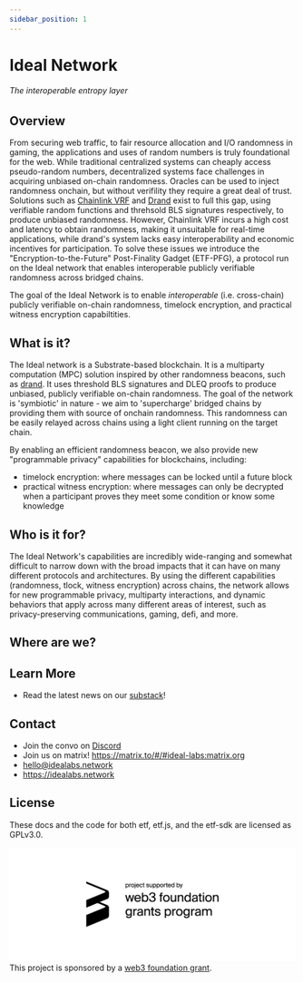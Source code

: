 ```yaml
---
sidebar_position: 1
---
```


# Ideal Network

###### The interoperable entropy layer

## Overview

From securing web traffic, to fair resource allocation and I/O randomness in gaming, the applications and uses of random numbers is truly foundational for the web. While traditional centralized systems can cheaply access pseudo-random numbers, decentralized systems face challenges in acquiring unbiased on-chain randomness. Oracles can be used to inject randomness onchain, but without verifility they require a great deal of trust. Solutions such as [Chainlink VRF](https://docs.chain.link/vrf) and [Drand](https://drand.love) exist to full this gap, using verifiable random functions and threhsold BLS signatures respectively, to produce unbiased randomness. However, Chainlink VRF incurs a high cost and latency to obtain randomness, making it unsuitable for real-time applications, while drand's system lacks easy interoperability and economic incentives for participation. To solve these issues we introduce the "Encryption-to-the-Future" Post-Finality Gadget (ETF-PFG), a protocol run on the Ideal network that enables interoperable publicly verifiable randomness across bridged chains. 

The goal of the Ideal Network is to enable *interoperable* (i.e. cross-chain) publicly verifiable on-chain randomness, timelock encryption, and practical witness encryption capabiltities. 

## What is it?

The Ideal network is a Substrate-based blockchain. It is a multiparty computation (MPC) solution inspired by other randomness beacons, such as [drand](https://drand.love/docs/overview/). It uses threshold BLS signatures and DLEQ proofs to produce unbiased, publicly verifiable on-chain randomness. The goal of the network is 'symbiotic' in nature - we aim to 'supercharge' bridged chains by providing them with source of onchain randomness. This randomness can be easily relayed across chains using a light client running on the target chain. 

By enabling an efficient randomness beacon, we also provide new "programmable privacy" capabilities for blockchains, including:

- timelock encryption: where messages can be locked until a future block
- practical witness encryption: where messages can only be decrypted when a participant proves they meet some condition or know some knowledge

## Who is it for?

The Ideal Network's capabilities are incredibly wide-ranging and somewhat difficult to narrow down with the broad impacts that it can have on many different protocols and architectures. By using the different capabilities (randomness, tlock, witness encryption) across chains, the network allows for new programmable privacy, multiparty interactions, and dynamic behaviors that apply across many different areas of interest, such as privacy-preserving communications, gaming, defi, and more.

## Where are we?



## Learn More

- Read the latest news on our [substack](https://ideallabs.substack.com/)!

## Contact

- Join the convo on [Discord](https://discord.gg/4fMDbyRw7R)
- Join us on matrix! https://matrix.to/#/#ideal-labs:matrix.org
- hello@idealabs.network
- https://idealabs.network

## License
These docs and the code for both etf, etf.js, and the etf-sdk are licensed as GPLv3.0.

![w3fblk](https://raw.githubusercontent.com/ideal-lab5/etf/main/resources/web3%20foundation_grants_badge_black.png)
This project is sponsored by a [web3 foundation grant](https://github.com/ideal-lab5/Grants-Program/blob/master/applications/cryptex.md).